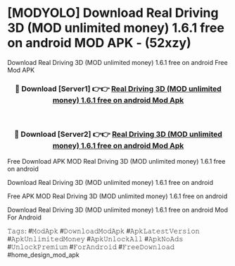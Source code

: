 # [MODYOLO] Download Real Driving 3D (MOD unlimited money) 1.6.1 free on android MOD APK - (52xzy)
Download Real Driving 3D (MOD unlimited money) 1.6.1 free on android Free Mod APK

<div align="center">
<h3>🔴 Download [Server1] 👉👉 <a href="https://apk-comot.site?title=Real_Driving_3D_(MOD_unlimited_money)_1.6.1_free_on_android">Real Driving 3D (MOD unlimited money) 1.6.1 free on android Mod Apk</a></h3><br>

<h3>🔴 Download [Server2] 👉👉 <a href="https://apk-comot.site?title=Real_Driving_3D_(MOD_unlimited_money)_1.6.1_free_on_android">Real Driving 3D (MOD unlimited money) 1.6.1 free on android Mod Apk</a></h3>
</div>


Free Download APK MOD Real Driving 3D (MOD unlimited money) 1.6.1 free on android

Download Real Driving 3D (MOD unlimited money) 1.6.1 free on android 

Free APK MOD Real Driving 3D (MOD unlimited money) 1.6.1 free on android 

Download Real Driving 3D (MOD unlimited money) 1.6.1 free on android Mod For Android

𝚃𝚊𝚐𝚜: #𝙼𝚘𝚍𝙰𝚙𝚔 #𝙳𝚘𝚠𝚗𝚕𝚘𝚊𝚍𝙼𝚘𝚍𝙰𝚙𝚔 #𝙰𝚙𝚔𝙻𝚊𝚝𝚎𝚜𝚝𝚅𝚎𝚛𝚜𝚒𝚘𝚗 #𝙰𝚙𝚔𝚄𝚗𝚕𝚒𝚖𝚒𝚝𝚎𝚍𝙼𝚘𝚗𝚎𝚢 #𝙰𝚙𝚔𝚄𝚗𝚕𝚘𝚌𝚔𝙰𝚕𝚕 #𝙰𝚙𝚔𝙽𝚘𝙰𝚍𝚜 #𝚄𝚗𝚕𝚘𝚌𝚔𝙿𝚛𝚎𝚖𝚒𝚞𝚖 #𝙵𝚘𝚛𝙰𝚗𝚍𝚛𝚘𝚒𝚍 #𝙵𝚛𝚎𝚎𝙳𝚘𝚠𝚗𝚕𝚘𝚊𝚍 #home_design_mod_apk